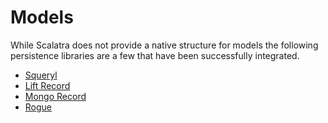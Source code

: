 
Models
======

While Scalatra does not provide a native structure for models the 
following persistence libraries are a few that have been successfully 
integrated.

* [Squeryl](http://squeryl.org/)
* [Lift Record](http://www.liftweb.com/)
* [Mongo Record](http://www.assembla.com/spaces/liftweb/wiki/lift-mongodb-record)
* [Rogue](http://engineering.foursquare.com/2011/01/21/rogue-a-type-safe-scala-dsl-for-querying-mongodb/)

